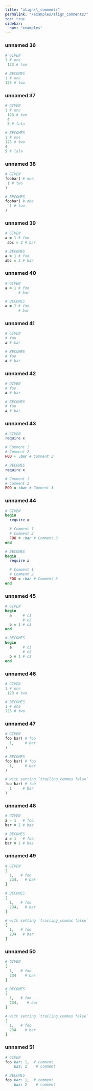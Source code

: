 ```yaml
---
title: "align\\_comments"
permalink: "/examples/align_comments/"
toc: true
sidebar:
  nav: "examples"
---
```


### unnamed 36
```ruby
# GIVEN
1 # one
 123 # two
```
```ruby
# BECOMES
1 # one
123 # two
```
### unnamed 37
```ruby
# GIVEN
1 # one
 123 # two
 4
 5 # lala
```
```ruby
# BECOMES
1 # one
123 # two
4
5 # lala
```
### unnamed 38
```ruby
# GIVEN
foobar( # one
 1 # two
)
```
```ruby
# BECOMES
foobar( # one
  1 # two
)
```
### unnamed 39
```ruby
# GIVEN
a = 1 # foo
 abc = 2 # bar
```
```ruby
# BECOMES
a = 1 # foo
abc = 2 # bar
```
### unnamed 40
```ruby
# GIVEN
a = 1 # foo
      # bar
```
```ruby
# BECOMES
a = 1 # foo
      # bar
```
### unnamed 41
```ruby
# GIVEN
# foo
a # bar
```
```ruby
# BECOMES
# foo
a # bar
```
### unnamed 42
```ruby
# GIVEN
# foo
a # bar
```
```ruby
# BECOMES
# foo
a # bar
```
### unnamed 43
```ruby
# GIVEN
require x

# Comment 1
# Comment 2
FOO = :bar # Comment 3
```
```ruby
# BECOMES
require x

# Comment 1
# Comment 2
FOO = :bar # Comment 3
```
### unnamed 44
```ruby
# GIVEN
begin
  require x

  # Comment 1
  # Comment 2
  FOO = :bar # Comment 3
end
```
```ruby
# BECOMES
begin
  require x

  # Comment 1
  # Comment 2
  FOO = :bar # Comment 3
end
```
### unnamed 45
```ruby
# GIVEN
begin
  a     # c1
        # c2
  b = 1 # c3
end
```
```ruby
# BECOMES
begin
  a     # c1
        # c2
  b = 1 # c3
end
```
### unnamed 46
```ruby
# GIVEN
1 # one
 123 # two
```
```ruby
# BECOMES
1 # one
123 # two
```
### unnamed 47
```ruby
# GIVEN
foo bar( # foo
  1,     # bar
)
```
```ruby
# BECOMES
foo bar( # foo
  1,     # bar
)
```
```ruby
# with setting `trailing_commas false`
foo bar( # foo
  1     # bar
)
```
### unnamed 48
```ruby
# GIVEN
a = 1   # foo
bar = 2 # baz
```
```ruby
# BECOMES
a = 1   # foo
bar = 2 # baz
```
### unnamed 49
```ruby
# GIVEN
[
  1,   # foo
  234,   # bar
]
```
```ruby
# BECOMES
[
  1,   # foo
  234,   # bar
]
```
```ruby
# with setting `trailing_commas false`
[
  1,   # foo
  234   # bar
]
```
### unnamed 50
```ruby
# GIVEN
[
  1,   # foo
  234    # bar
]
```
```ruby
# BECOMES
[
  1,   # foo
  234,    # bar
]
```
```ruby
# with setting `trailing_commas false`
[
  1,   # foo
  234    # bar
]
```
### unnamed 51
```ruby
# GIVEN
foo bar: 1,  # comment
    baz: 2    # comment
```
```ruby
# BECOMES
foo bar: 1,  # comment
    baz: 2    # comment
```
